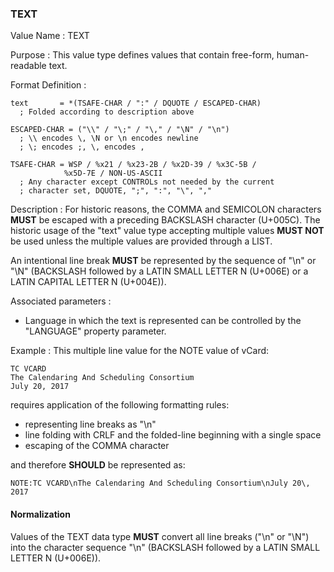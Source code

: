 ### TEXT

Value Name
:  TEXT

Purpose
:
  This value type defines values that contain free-form, human-readable text.

Format Definition
:

```abnf
text       = *(TSAFE-CHAR / ":" / DQUOTE / ESCAPED-CHAR)
  ; Folded according to description above

ESCAPED-CHAR = ("\\" / "\;" / "\," / "\N" / "\n")
  ; \\ encodes \, \N or \n encodes newline
  ; \; encodes ;, \, encodes ,

TSAFE-CHAR = WSP / %x21 / %x23-2B / %x2D-39 / %x3C-5B /
            %x5D-7E / NON-US-ASCII
  ; Any character except CONTROLs not needed by the current
  ; character set, DQUOTE, ";", ":", "\", ","
```

Description
:
  For historic reasons, the COMMA and SEMICOLON characters **MUST**
  be escaped with a preceding BACKSLASH character (U+005C). The historic usage
  of the "text" value type accepting multiple values **MUST NOT** be used unless
  the multiple values are provided through a LIST.

  An intentional line break **MUST** be represented by the sequence of "\n" or "\N"
  (BACKSLASH followed by a LATIN SMALL LETTER N (U+006E) or
  a LATIN CAPITAL LETTER N (U+004E)).


Associated parameters
:
  * Language in which the text is represented can be controlled by
    the "LANGUAGE" property parameter.

Example
:
  This multiple line value for the NOTE value of vCard:

```
TC VCARD
The Calendaring And Scheduling Consortium
July 20, 2017
```

  requires application of the following formatting rules:

  * representing line breaks as "\n"
  * line folding with CRLF and the folded-line beginning with a single space
  * escaping of the COMMA character

  and therefore **SHOULD** be represented as:

```
NOTE:TC VCARD\nThe Calendaring And Scheduling Consortium\nJuly 20\, 2017
```

#### Normalization

Values of the TEXT data type **MUST** convert all line breaks ("\n" or "\N") into
the character sequence "\n" (BACKSLASH followed by a LATIN SMALL LETTER N (U+006E)).
